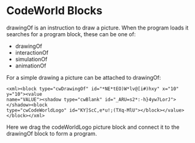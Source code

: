 CodeWorld Blocks
================

drawingOf is an instruction to draw a picture. When the program loads it
searches for a program block, these can be one of:

* drawingOf
* interactionOf
* simulationOf
* animationOf

For a simple drawing a picture can be attached to drawingOf:

    <xml><block type="cwDrawingOf" id="*NE*tEO)W*lv@[i#)hxy" x="10" y="10"><value
    name="VALUE"><shadow type="cwBlank" id="_ARU=s2*:-h}4yw7LorJ"></shadow><block
    type="cwCodeWorldLogo" id="KY]ScC,e*u!;(TXq-MlU"></block></value></block></xml>

Here we drag the codeWorldLogo picture block and connect it to the drawingOf
block to form a program.

